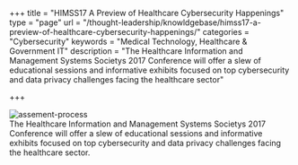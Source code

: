 +++
title = "HIMSS17 A Preview of Healthcare Cybersecurity Happenings"
type = "page"
url = "/thought-leadership/knowldgebase/himss17-a-preview-of-healthcare-cybersecurity-happenings/"
categories = "Cybersecurity"
keywords = "Medical Technology, Healthcare & Government IT"
description = "The Healthcare Information and Management Systems Societys 2017 Conference will offer a slew of educational sessions and informative exhibits focused on top cybersecurity and data privacy challenges facing the healthcare sector"
 
+++

 ![assement-process](/blog/HIMSS17_A__1487347710-300x181.jpg#center) </br>
 The Healthcare Information and Management Systems Societys 2017 Conference will offer a slew of educational sessions and informative exhibits focused on top cybersecurity and data privacy challenges facing the healthcare sector.